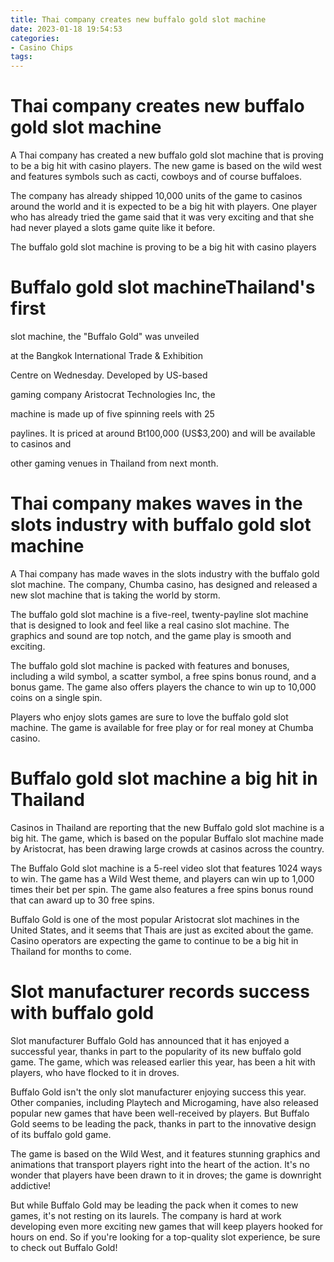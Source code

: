 ```yaml
---
title: Thai company creates new buffalo gold slot machine 
date: 2023-01-18 19:54:53
categories:
- Casino Chips
tags:
---
```



#  Thai company creates new buffalo gold slot machine 

A Thai company has created a new buffalo gold slot machine that is proving to be a big hit with casino players. The new game is based on the wild west and features symbols such as cacti, cowboys and of course buffaloes.

The company has already shipped 10,000 units of the game to casinos around the world and it is expected to be a big hit with players. One player who has already tried the game said that it was very exciting and that she had never played a slots game quite like it before.

The buffalo gold slot machine is proving to be a big hit with casino players

#  Buffalo gold slot machineThailand's first 

slot machine, the "Buffalo Gold" was unveiled

at the Bangkok International Trade & Exhibition

Centre on Wednesday. Developed by US-based 

gaming company Aristocrat Technologies Inc, the 

machine is made up of five spinning reels with 25 

paylines. It is priced at around Bt100,000 
(US$3,200) and will be available to casinos and 

other gaming venues in Thailand from next month.

#  Thai company makes waves in the slots industry with buffalo gold slot machine 

A Thai company has made waves in the slots industry with the buffalo gold slot machine. The company, Chumba casino, has designed and released a new slot machine that is taking the world by storm.

The buffalo gold slot machine is a five-reel, twenty-payline slot machine that is designed to look and feel like a real casino slot machine. The graphics and sound are top notch, and the game play is smooth and exciting.

The buffalo gold slot machine is packed with features and bonuses, including a wild symbol, a scatter symbol, a free spins bonus round, and a bonus game. The game also offers players the chance to win up to 10,000 coins on a single spin.

Players who enjoy slots games are sure to love the buffalo gold slot machine. The game is available for free play or for real money at Chumba casino.

#  Buffalo gold slot machine a big hit in Thailand 

Casinos in Thailand are reporting that the new Buffalo gold slot machine is a big hit. The game, which is based on the popular Buffalo slot machine made by Aristocrat, has been drawing large crowds at casinos across the country.

The Buffalo Gold slot machine is a 5-reel video slot that features 1024 ways to win. The game has a Wild West theme, and players can win up to 1,000 times their bet per spin. The game also features a free spins bonus round that can award up to 30 free spins.

Buffalo Gold is one of the most popular Aristocrat slot machines in the United States, and it seems that Thais are just as excited about the game. Casino operators are expecting the game to continue to be a big hit in Thailand for months to come.

#  Slot manufacturer records success with buffalo gold

Slot manufacturer Buffalo Gold has announced that it has enjoyed a successful year, thanks in part to the popularity of its new buffalo gold game. The game, which was released earlier this year, has been a hit with players, who have flocked to it in droves.

Buffalo Gold isn't the only slot manufacturer enjoying success this year. Other companies, including Playtech and Microgaming, have also released popular new games that have been well-received by players. But Buffalo Gold seems to be leading the pack, thanks in part to the innovative design of its buffalo gold game.

The game is based on the Wild West, and it features stunning graphics and animations that transport players right into the heart of the action. It's no wonder that players have been drawn to it in droves; the game is downright addictive!

But while Buffalo Gold may be leading the pack when it comes to new games, it's not resting on its laurels. The company is hard at work developing even more exciting new games that will keep players hooked for hours on end. So if you're looking for a top-quality slot experience, be sure to check out Buffalo Gold!